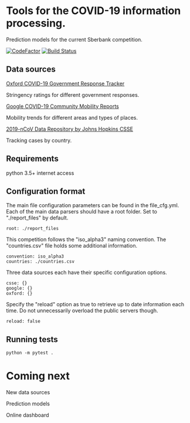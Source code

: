 # Tools for the COVID-19 information processing.
Prediction models for the current Sberbank competition.

[![CodeFactor](https://www.codefactor.io/repository/github/spaced0ge/covid-19-tools/badge)](https://www.codefactor.io/repository/github/spaced0ge/covid-19-tools)
[![Build Status](https://travis-ci.com/SpaceD0ge/competition.svg?branch=master)](https://travis-ci.com/SpaceD0ge/competition)

## Data sources

[Oxford COVID-19 Government Response Tracker](https://www.bsg.ox.ac.uk/research/research-projects/oxford-covid-19-government-response-tracker)

Stringency ratings for different government responses.

[Google COVID-19 Community Mobility Reports](https://www.google.com/covid19/mobility/)

Mobility trends for different areas and types of places.

[2019-nCoV Data Repository by Johns Hopkins CSSE](https://github.com/CSSEGISandData/COVID-19/)

Tracking cases by country.

## Requirements

python 3.5+
internet access

## Configuration format

The main file configuration parameters can be found in the file_cfg.yml.
Each of the main data parsers should have a root folder. Set to "./report_files" by default.
 
	root: ./report_files

This competition follows the "iso_alpha3" naming convention. The "countries.csv" file holds some additional information.

	convention: iso_alpha3
	countries: ./countries.csv

Three data sources each have their specific configuration options.

	csse: {}
	google: {}
	oxford: {}

Specify the "reload" option as true to retrieve up to date information each time.
Do not unnecessarily overload the public servers though.

	reload: false


## Running tests

	python -m pytest .

# Coming next
New data sources

Prediction models

Online dashboard
